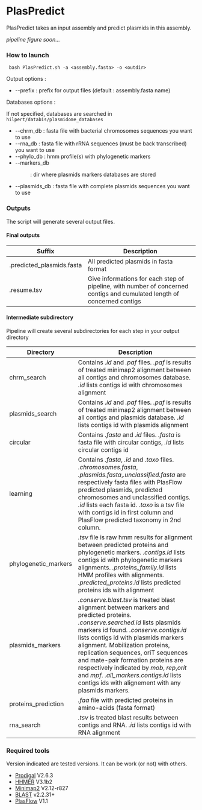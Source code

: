 # PlasPredict 

PlasPredict takes an input assembly and predict plasmids in this assembly. 

*pipeline figure soon...*

### How to launch 

` bash PlasPredict.sh -a <assembly.fasta> -o <outdir>`

Output options : 
* --prefix <prefix> : prefix for output files (default : assembly.fasta name) 

Databases options : 

If not specified, databases are searched in `hilpert/databis/plasmidome_databases`
* --chrm_db <fasta> : fasta file with bacterial chromosomes sequences you want to use 
* --rna_db <fasta> : fasta file with rRNA sequences (must be back transcribed) you want to use
* --phylo_db <hmm> : hmm profile(s) with phylogenetic markers
* --markers_db <dir> : dir where plasmids markers databases are stored
* --plasmids_db <fasta> : fasta file with complete plasmids sequences you want to use

### Outputs 

The script will generate several output files. 

#### Final outputs

| Suffix | Description | 
|---------|------------|
|.predicted_plasmids.fasta|All predicted plasmids in fasta format| 
|.resume.tsv|Give informations for each step of pipeline, with number of concerned contigs and cumulated length of concerned contigs| 

#### Intermediate subdirectory
Pipeline will create several subdirectories for each step in your output directory  

| Directory | Description | 
|---------|------------|
|chrm_search|Contains *.id* and *.paf* files. *.paf* is results of treated minimap2 alignment between all contigs and chromosomes database. *.id* lists contigs id with chromosomes alignment| 
|plasmids_search|Contains *.id* and *.paf* files. *.paf* is results of treated minimap2 alignment between all contigs and plasmids database. *.id* lists contigs id with plasmids alignment|
|circular|Contains *.fasta* and *.id* files. *.fasta* is fasta file with circular contigs, *.id* lists circular contigs id|  
|learning|Contains *.fasta*, *.id* and *.taxo* files. *.chromosomes.fasta*, *.plasmids.fasta*,*.unclassified.fasta* are respectively fasta files with PlasFlow predicted plasmids, predicted chromosomes and unclassified contigs. *.id* lists each fasta id. *.taxo* is a tsv file with contigs id in first column and PlasFlow predicted taxonomy in 2nd column.|
|phylogenetic_markers|*.tsv* file is raw hmm results for alignment between predicted proteins and phylogenetic markers. *.contigs.id* lists contigs id with phylogenetic markers alignments. *.proteins_family.id* lists HMM profiles with alignments. *.predicted_proteins.id* lists predicted proteins ids with alignment| 
|plasmids_markers|*.conserve.blast.tsv* is treated blast alignment between markers and predicted proteins. *.conserve.searched.id* lists plasmids markers id found. *.conserve.contigs.id* lists contigs id with plasmids markers alignment. Mobilization proteins, replication sequences, oriT sequences and mate-pair formation proteins are respectively indicated by *mob*, *rep*,*orit* and *mpf*. *.all_markers.contigs.id* lists contigs ids with alignement with any plasmids markers.| 
|proteins_prediction|*.faa* file with predicted proteins in amino-acids (fasta format)| 
|rna_search|*.tsv* is treated blast results between contigs and RNA. *.id* lists contigs id with RNA alignment|    


### Required tools 
Version indicated are tested versions. It can be work (or not) with others. 
* [Prodigal](https://github.com/hyattpd/Prodigal) V2.6.3 
* [HHMER](http://hmmer.org/) V3.1b2
* [Minimap2](https://github.com/lh3/minimap2) V2.12-r827
* [BLAST](https://blast.ncbi.nlm.nih.gov/Blast.cgi?CMD=Web&PAGE_TYPE=BlastDocs&DOC_TYPE=Download) v2.2.31+
* [PlasFlow](https://github.com/smaegol/PlasFlow) V1.1





